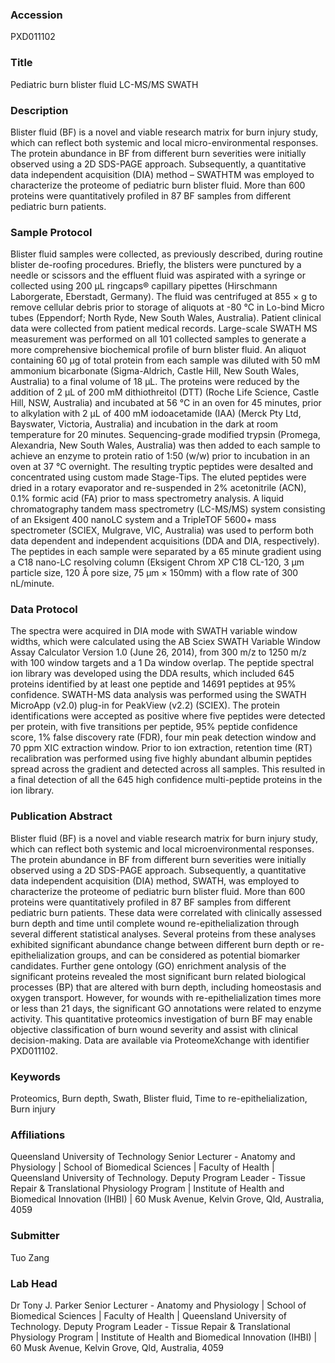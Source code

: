 ### Accession
PXD011102

### Title
Pediatric burn blister fluid LC-MS/MS SWATH

### Description
Blister fluid (BF) is a novel and viable research matrix for burn injury study, which can reflect both systemic and local micro-environmental responses. The protein abundance in BF from different burn severities were initially observed using a 2D SDS-PAGE approach. Subsequently, a quantitative data independent acquisition (DIA) method – SWATHTM was employed to characterize the proteome of pediatric burn blister fluid.  More than 600 proteins were quantitatively profiled in 87 BF samples from different pediatric burn patients.

### Sample Protocol
Blister fluid samples were collected, as previously described, during routine blister de-roofing procedures. Briefly, the blisters were punctured by a needle or scissors and the effluent fluid was aspirated with a syringe or collected using 200 μL ringcaps® capillary pipettes (Hirschmann Laborgerate, Eberstadt, Germany). The fluid was centrifuged at 855 × g to remove cellular debris prior to storage of aliquots at -80 °C in Lo-bind Micro tubes (Eppendorf; North Ryde, New South Wales, Australia). Patient clinical data were collected from patient medical records. Large-scale SWATH MS measurement was performed on all 101 collected samples to generate a more comprehensive biochemical profile of burn blister fluid. An aliquot containing 60 μg of total protein from each sample was diluted with 50 mM ammonium bicarbonate (Sigma-Aldrich, Castle Hill, New South Wales, Australia) to a final volume of 18 μL. The proteins were reduced by the addition of 2 μL of 200 mM dithiothreitol (DTT) (Roche Life Science, Castle Hill, NSW, Australia) and incubated at 56 °C in an oven for 45 minutes, prior to alkylation with 2 μL of 400 mM iodoacetamide (IAA) (Merck Pty Ltd, Bayswater, Victoria, Australia) and incubation in the dark at room temperature for 20 minutes. Sequencing-grade modified trypsin (Promega, Alexandria, New South Wales, Australia) was then added to each sample to achieve an enzyme to protein ratio of 1:50 (w/w) prior to incubation in an oven at 37 °C overnight. The resulting tryptic peptides were desalted and concentrated using custom made Stage-Tips. The eluted peptides were dried in a rotary evaporator and re-suspended in 2% acetonitrile (ACN), 0.1% formic acid (FA) prior to mass spectrometry analysis. A liquid chromatography tandem mass spectrometry (LC-MS/MS) system consisting of an Eksigent 400 nanoLC system and a TripleTOF 5600+ mass spectrometer (SCIEX, Mulgrave, VIC, Australia) was used to perform both data dependent and independent acquisitions (DDA and DIA, respectively). The peptides in each sample were separated by a 65 minute gradient using a C18 nano-LC resolving column (Eksigent Chrom XP C18 CL-120, 3 μm particle size, 120 Å pore size, 75 μm × 150mm) with a flow rate of 300 nL/minute.

### Data Protocol
The spectra were acquired in DIA mode with SWATH variable window widths, which were calculated using the AB Sciex SWATH Variable Window Assay Calculator Version 1.0 (June 26, 2014), from 300 m/z to 1250 m/z with 100 window targets and a 1 Da window overlap. The peptide spectral ion library was developed using the DDA results, which included 645 proteins identified by at least one peptide and 14691 peptides at 95% confidence.  SWATH-MS data analysis was performed using the SWATH MicroApp (v2.0) plug-in for PeakView (v2.2) (SCIEX). The protein identifications were accepted as positive where five peptides were detected per protein, with five transitions per peptide, 95% peptide confidence score, 1% false discovery rate (FDR), four min peak detection window and 70 ppm XIC extraction window. Prior to ion extraction, retention time (RT) recalibration was performed using five highly abundant albumin peptides spread across the gradient and detected across all samples. This resulted in a final detection of all the 645 high confidence multi-peptide proteins in the ion library.

### Publication Abstract
Blister fluid (BF) is a novel and viable research matrix for burn injury study, which can reflect both systemic and local microenvironmental responses. The protein abundance in BF from different burn severities were initially observed using a 2D SDS-PAGE approach. Subsequently, a quantitative data independent acquisition (DIA) method, SWATH, was employed to characterize the proteome of pediatric burn blister fluid. More than 600 proteins were quantitatively profiled in 87 BF samples from different pediatric burn patients. These data were correlated with clinically assessed burn depth and time until complete wound re-epithelialization through several different statistical analyses. Several proteins from these analyses exhibited significant abundance change between different burn depth or re-epithelialization groups, and can be considered as potential biomarker candidates. Further gene ontology (GO) enrichment analysis of the significant proteins revealed the most significant burn related biological processes (BP) that are altered with burn depth, including homeostasis and oxygen transport. However, for wounds with re-epithelialization times more or less than 21 days, the significant GO annotations were related to enzyme activity. This quantitative proteomics investigation of burn BF may enable objective classification of burn wound severity and assist with clinical decision-making. Data are available via ProteomeXchange with identifier PXD011102.

### Keywords
Proteomics, Burn depth, Swath, Blister fluid, Time to re-epithelialization, Burn injury

### Affiliations
Queensland University of Technology
Senior Lecturer - Anatomy and Physiology | School of Biomedical Sciences | Faculty of Health | Queensland University of Technology.  Deputy Program Leader - Tissue Repair & Translational Physiology Program | Institute of Health and Biomedical Innovation (IHBI) | 60 Musk Avenue, Kelvin Grove, Qld, Australia, 4059

### Submitter
Tuo Zang

### Lab Head
Dr Tony J. Parker
Senior Lecturer - Anatomy and Physiology | School of Biomedical Sciences | Faculty of Health | Queensland University of Technology.  Deputy Program Leader - Tissue Repair & Translational Physiology Program | Institute of Health and Biomedical Innovation (IHBI) | 60 Musk Avenue, Kelvin Grove, Qld, Australia, 4059


